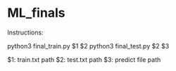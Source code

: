 # ML_finals

Instructions:

python3 final_train.py $1 $2
python3 final_test.py $2 $3

$1: train.txt path
$2: test.txt path
$3: predict file path

